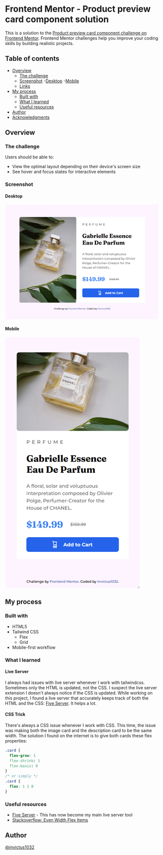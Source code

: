 # Frontend Mentor - Product preview card component solution

This is a solution to the [Product preview card component challenge on Frontend Mentor](https://www.frontendmentor.io/challenges/product-preview-card-component-GO7UmttRfa). Frontend Mentor challenges help you improve your coding skills by building realistic projects. 

## Table of contents

- [Overview](#overview)
  - [The challenge](#the-challenge)
  - [Screenshot](#screenshot)
    -[Desktop](#desktop)
    -[Mobile](#mobile)
  - [Links](#links)
- [My process](#my-process)
  - [Built with](#built-with)
  - [What I learned](#what-i-learned)
  - [Useful resources](#useful-resources)
- [Author](#author)
- [Acknowledgments](#acknowledgments)

## Overview

### The challenge

Users should be able to:

- View the optimal layout depending on their device's screen size
- See hover and focus states for interactive elements

### Screenshot

#### Desktop

![Desktop Preview](./screenshots/desktop.png)

#### Mobile
![Mobile Preview](./screenshots/mobile.png)

## My process

### Built with

- HTML5
- Tailwind CSS
  - Flex
  - Grid
- Mobile-first workflow

### What I learned

#### Live Server

I always had issues with live server whenever I work with tailwindcss. Sometimes only the HTML is updated, not the CSS. I suspect the live server extension I doesn't always notice if the CSS is updated. While working on this project, I found a live server that accurately keeps track of both the HTML and the CSS: [Five Server](https://marketplace.visualstudio.com/items?itemName=yandeu.five-server). It helps a lot. 

#### CSS Trick

There's always a CSS issue whenever I work with CSS. This time, the issue was making both the image card and the description card to be the same width. The solution I found on the internet is to give both cards these flex properties:

```css
.card {
  flex-grow: 1
  flex-shrink: 1
  flex-basis: 0
}
/* or simply */
.card {
  flex: 1 1 0
}
```

### Useful resources

- [Five Server](https://marketplace.visualstudio.com/items?itemName=yandeu.five-server) - This has now become my main live server tool
- [Stackoverflow: Even Width Flex Items](https://stackoverflow.com/questions/29503227/how-to-make-flexbox-items-the-same-size)

## Author

[@invictus1032](https://www.frontendmentor.io/profile/invictus1032)